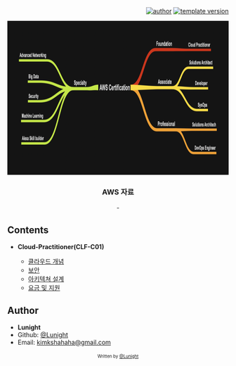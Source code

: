 <div align=right>
    <a href="https://github.com/LunightLab">
        <img alt="author" src= "https://img.shields.io/badge/author-lunight-blue?style=glat-square" target="_blank"></a>
    </a>
    <a href="https://github.com/LunightLab/LuLabTemplate">
        <img alt="template version" src= "https://img.shields.io/badge/template%20version-1.0-blue?style=glat-square" target="_blank"></a>
    </a>
</div>

<!-- PROJECT LOGO -->

<p align="center">
  <a href="https://github.com/project/link">
    <img src="images/aws-cert-list.png" alt="title" width="850" height="350">
  </a>

  <h3 align="center">AWS 자료</h3>

  <p align="center">
    -
  </p>
</p>

Contents
--------

-	**Cloud-Practitioner(CLF-C01)**

	-	[클라우드 개념]()  
	-	[보안]()  
	-	[아키텍쳐 설계]()  
	-	[요금 및 지원]()  

Author
------

-	**Lunight**
-	Github: [@Lunight](https://github.com/LunightLab)
-	Email: [kimkshahaha@gmail.com](kimkshahaha@gmail.com)

<div align="center">
<sub><sup>Written by <a href="https://github.com/LunightLab">@Lunight</a></sup></sub><small></small>

</div>
